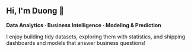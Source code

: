 ## Hi, I'm Duong 🤗

**Data Analytics · Business Intelligence · Modeling & Prediction**<br>


I enjoy building tidy datasets, exploring them with statistics, and shipping dashboards and models that answer business questions!
